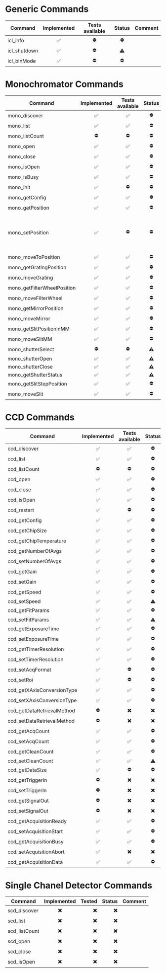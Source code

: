 # Generic Commands

| Command      | Implemented | Tests available | Status | Comment |
| ------------ | :---------: | :-------------: | :----: | :-----: |
| icl_info     |      ✅      |        ⛔        |   ⛔    |         |
| icl_shutdown |      ✅      |        ⛔        |   ⚠️    |         |
| icl_binMode  |      ✅      |        ⛔        |   ⛔    |         |

# Monochromator Commands

| Command                     | Implemented | Tests available | Status |                   Comment                   |
| --------------------------- | :---------: | :-------------: | :----: | :-----------------------------------------: |
| mono_discover               |      ✅      |        ✅        |   ⛔    |                                             |
| mono_list                   |      ✅      |        ✅        |   ⛔    |                                             |
| mono_listCount              |      ⛔      |        ⛔        |   ⛔    |                                             |
| mono_open                   |      ✅      |        ✅        |   ⛔    |                                             |
| mono_close                  |      ✅      |        ✅        |   ⛔    |                                             |
| mono_isOpen                 |      ✅      |        ✅        |   ⛔    |                                             |
| mono_isBusy                 |      ✅      |        ✅        |   ⛔    |                                             |
| mono_init                   |      ✅      |        ⛔        |   ⛔    |                                             |
| mono_getConfig              |      ✅      |        ✅        |   ⛔    |                                             |
| mono_getPosition            |      ✅      |        ✅        |   ⛔    |                                             |
| mono_setPosition            |      ✅      |        ⛔        |   ⛔    | This operation will un-calibrate the device |
| mono_moveToPosition         |      ✅      |        ✅        |   ⛔    |                                             |
| mono_getGratingPosition     |      ✅      |        ✅        |   ⛔    |                                             |
| mono_moveGrating            |      ✅      |        ✅        |   ⛔    |                                             |
| mono_getFilterWheelPosition |      ✅      |        ✅        |   ⛔    |                                             |
| mono_moveFilterWheel        |      ✅      |        ✅        |   ⛔    |                                             |
| mono_getMirrorPosition      |      ✅      |        ✅        |   ⛔    |                                             |
| mono_moveMirror             |      ✅      |        ✅        |   ⛔    |                                             |
| mono_getSlitPositionInMM    |      ✅      |        ✅        |   ⛔    |                                             |
| mono_moveSlitMM             |      ✅      |        ✅        |   ⛔    |                                             |
| mono_shutterSelect          |      ⛔      |        ⛔        |   ⚠️    |                                             |
| mono_shutterOpen            |      ✅      |        ✅        |   ⚠️    |                                             |
| mono_shutterClose           |      ✅      |        ✅        |   ⚠️    |                                             |
| mono_getShutterStatus       |      ✅      |        ✅        |   ⚠️    |                                             |
| mono_getSlitStepPosition    |      ✅      |        ✅        |   ⛔    |                                             |
| mono_moveSlit               |      ✅      |        ✅        |   ⛔    |                                             |

# CCD Commands

| Command                    | Implemented | Tests available | Status | Comment |
| -------------------------- | :---------: | :-------------: | :----: | :-----: |
| ccd_discover               |      ✅      |        ✅        |   ⛔    |         |
| ccd_list                   |      ✅      |        ✅        |   ⛔    |         |
| ccd_listCount              |      ⛔      |        ⛔        |   ⛔    |         |
| ccd_open                   |      ✅      |        ✅        |   ⛔    |         |
| ccd_close                  |      ✅      |        ✅        |   ⛔    |         |
| ccd_isOpen                 |      ✅      |        ✅        |   ⛔    |         |
| ccd_restart                |      ✅      |        ⛔        |   ⛔    |         |
| ccd_getConfig              |      ✅      |        ✅        |   ⛔    |         |
| ccd_getChipSize            |      ✅      |        ✅        |   ⛔    |         |
| ccd_getChipTemperature     |      ✅      |        ✅        |   ⛔    |         |
| ccd_getNumberOfAvgs        |      ✅      |        ✅        |   ⛔    |         |
| ccd_setNumberOfAvgs        |      ✅      |        ✅        |   ⛔    |         |
| ccd_getGain                |      ✅      |        ✅        |   ⛔    |         |
| ccd_setGain                |      ✅      |        ✅        |   ⛔    |         |
| ccd_getSpeed               |      ✅      |        ✅        |   ⛔    |         |
| ccd_setSpeed               |      ✅      |        ✅        |   ⚠️    |         |
| ccd_getFitParams           |      ✅      |        ✅        |   ⛔    |         |
| ccd_setFitParams           |      ✅      |        ✅        |   ⚠️    |         |
| ccd_getExposureTime        |      ✅      |        ✅        |   ⛔    |         |
| ccd_setExposureTime        |      ✅      |        ✅        |   ⛔    |         |
| ccd_getTimerResolution     |      ✅      |        ✅        |   ⛔    |         |
| ccd_setTimerResolution     |      ✅      |        ✅        |   ⛔    |         |
| ccd_setAcqFormat           |      ✅      |        ⛔        |   ⛔    |         |
| ccd_setRoi                 |      ✅      |        ⛔        |   ⛔    |         |
| ccd_getXAxisConversionType |      ✅      |        ✅        |   ⛔    |         |
| ccd_setXAxisConversionType |      ✅      |        ✅        |   ⛔    |         |
| ccd_getDataRetrievalMethod |      ⛔      |        ✖️        |   ✖️    |         |
| ccd_setDataRetrievalMethod |      ⛔      |        ✖️        |   ✖️    |         |
| ccd_getAcqCount            |      ✅      |        ✅        |   ⛔    |         |
| ccd_setAcqCount            |      ✅      |        ✅        |   ⛔    |         |
| ccd_getCleanCount          |      ✅      |        ✅        |   ⛔    |         |
| ccd_setCleanCount          |      ✅      |        ✅        |   ⚠️    |         |
| ccd_getDataSize            |      ✅      |        ⛔        |   ⛔    |         |
| ccd_getTriggerIn           |      ⛔      |        ✖️        |   ✖️    |         |
| ccd_setTriggerIn           |      ⛔      |        ✖️        |   ✖️    |         |
| ccd_getSignalOut           |      ⛔      |        ✖️        |   ✖️    |         |
| ccd_setSignalOut           |      ⛔      |        ✖️        |   ✖️    |         |
| ccd_getAcquisitionReady    |      ✅      |        ✅        |   ⛔    |         |
| ccd_setAcquisitionStart    |      ✅      |        ✅        |   ⛔    |         |
| ccd_getAcquisitionBusy     |      ✅      |        ✅        |   ⛔    |         |
| ccd_setAcquisitionAbort    |      ✅      |        ✖️        |   ✖️    |         |
| ccd_getAcquisitionData     |      ✅      |        ✅        |   ⛔    |         |

# Single Chanel Detector Commands

| Command       | Implemented | Tested | Status | Comment |
| ------------- | :---------: | -----: | -----: | ------: |
| scd_discover  |      ✖️      |      ✖️ |      ✖️ |         |
| scd_list      |      ✖️      |      ✖️ |      ✖️ |         |
| scd_listCount |      ✖️      |      ✖️ |      ✖️ |         |
| scd_open      |      ✖️      |      ✖️ |      ✖️ |         |
| scd_close     |      ✖️      |      ✖️ |      ✖️ |         |
| scd_isOpen    |      ✖️      |      ✖️ |      ✖️ |         |
